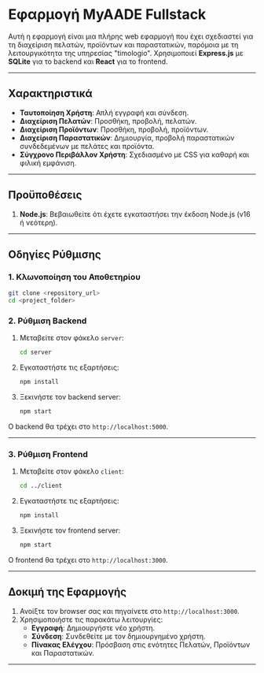 
# Εφαρμογή MyAADE Fullstack

Αυτή η εφαρμογή είναι μια πλήρης web εφαρμογή που έχει σχεδιαστεί για τη διαχείριση πελατών, προϊόντων και παραστατικών, παρόμοια με τη λειτουργικότητα της υπηρεσίας "timologio". Χρησιμοποιεί **Express.js** με **SQLite** για το backend και **React** για το frontend.

---

## Χαρακτηριστικά

- **Ταυτοποίηση Χρήστη**: Απλή εγγραφή και σύνδεση.
- **Διαχείριση Πελατών**: Προσθήκη, προβολή, πελατών.
- **Διαχείριση Προϊόντων**: Προσθήκη, προβολή, προϊόντων.
- **Διαχείριση Παραστατικών**: Δημιουργία, προβολή παραστατικών συνδεδεμένων με πελάτες και προϊόντα.
- **Σύγχρονο Περιβάλλον Χρήστη**: Σχεδιασμένο με CSS για καθαρή και φιλική εμφάνιση.

---

## Προϋποθέσεις

1. **Node.js**: Βεβαιωθείτε ότι έχετε εγκαταστήσει την έκδοση Node.js (v16 ή νεότερη).
---

## Οδηγίες Ρύθμισης

### 1. Κλωνοποίηση του Αποθετηρίου

```bash
git clone <repository_url>
cd <project_folder>
```

### 2. Ρύθμιση Backend

1. Μεταβείτε στον φάκελο `server`:
   ```bash
   cd server
   ```
2. Εγκαταστήστε τις εξαρτήσεις:
   ```bash
   npm install
   ```
3. Ξεκινήστε τον backend server:
   ```bash
   npm start
   ```

Ο backend θα τρέχει στο `http://localhost:5000`.

---

### 3. Ρύθμιση Frontend

1. Μεταβείτε στον φάκελο `client`:
   ```bash
   cd ../client
   ```
2. Εγκαταστήστε τις εξαρτήσεις:
   ```bash
   npm install
   ```
3. Ξεκινήστε τον frontend server:
   ```bash
   npm start
   ```

Ο frontend θα τρέχει στο `http://localhost:3000`.

---

## Δοκιμή της Εφαρμογής

1. Ανοίξτε τον browser σας και πηγαίνετε στο `http://localhost:3000`.
2. Χρησιμοποιήστε τις παρακάτω λειτουργίες:
   - **Εγγραφή**: Δημιουργήστε νέο χρήστη.
   - **Σύνδεση**: Συνδεθείτε με τον δημιουργημένο χρήστη.
   - **Πίνακας Ελέγχου**: Πρόσβαση στις ενότητες Πελατών, Προϊόντων και Παραστατικών.

---